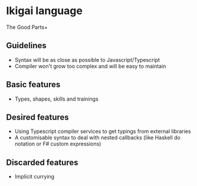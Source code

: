 # Ikigai language

The Good Parts+

## Guidelines

- Syntax will be as close as possible to Javascript/Typescript
- Compiler won't grow too complex and will be easy to maintain

## Basic features

- Types, shapes, skills and trainings

## Desired features

- Using Typescript compiler services to get typings from external libraries
- A customisable syntax to deal with nested callbacks (like Haskell do notation or F# custom expressions)

## Discarded features

- Implicit currying
